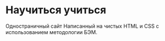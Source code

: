 # Научиться учиться
Одностраничный сайт Написанный на чистых HTML и CSS с использованием методологии БЭМ.
